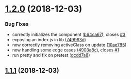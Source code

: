 # [1.2.0](https://github.com/CloudPower97/react-spy/compare/v1.1.1...v1.2.0) (2018-12-03)


### Bug Fixes

* correctly initializes the component ([b64ca67](https://github.com/CloudPower97/react-spy/commit/b64ca67)), closes [#3](https://github.com/CloudPower97/react-spy/issues/3)
* exposing an index.js in lib ([749993d](https://github.com/CloudPower97/react-spy/commit/749993d))
* now correctly removing activeClass on update ([10ae785](https://github.com/CloudPower97/react-spy/commit/10ae785))
* now handling some edge cases ([4903a8c](https://github.com/CloudPower97/react-spy/commit/4903a8c)), closes [#1](https://github.com/CloudPower97/react-spy/issues/1)
* run pretty and fix on pretest ([dcdd7a8](https://github.com/CloudPower97/react-spy/commit/dcdd7a8))



## [1.1.1](https://github.com/CloudPower97/react-spy/compare/v1.1.0...v1.1.1) (2018-12-03)



